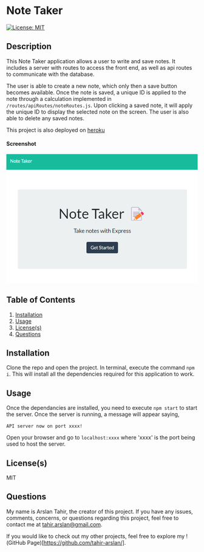 # Note Taker
[![License: MIT](https://img.shields.io/badge/License-MIT-yellow.svg)](https://opensource.org/licenses/MIT) 

## Description
This Note Taker application allows a user to write and save notes. It includes a server with routes to access the front end, as well as api routes to communicate with the database.

The user is able to create a new note, which only then a save button becomes available. Once the note is saved, a unique ID is applied to the note through a calculation implemented in `/routes/apiRoutes/noteRoutes.js`. Upon clicking a saved note, it will apply the unique ID to display the selected note on the screen. The user is also able to delete any saved notes.

This project is also deployed on [heroku](https://damp-stream-27722.herokuapp.com/)

#### Screenshot
![Screenshot](/public/assets/images/screenshot.png)

## Table of Contents
1. [Installation](#installation)
2. [Usage](#usage)
3. [License(s)](#licenses)
4. [Questions](#questions)

## Installation
Clone the repo and open the project. In terminal, execute the command `npm i`. This will install all the dependencies required for this application to work.

## Usage
Once the dependancies are installed, you need to execute `npm start` to start the server. Once the server is running, a message will appear saying,
```
API server now on port xxxx!
```
Open your browser and go to `localhost:xxxx` where 'xxxx' is the port being used to host the server. 

## License(s)
MIT

## Questions
My name is Arslan Tahir, the creator of this project. If you have any issues, comments, concerns, or questions regarding this project, feel free to contact me at tahir.arslan@gmail.com.

If you would like to check out my other projects, feel free to explore my !(GitHub Page)[https://github.com/tahir-arslan/].
    